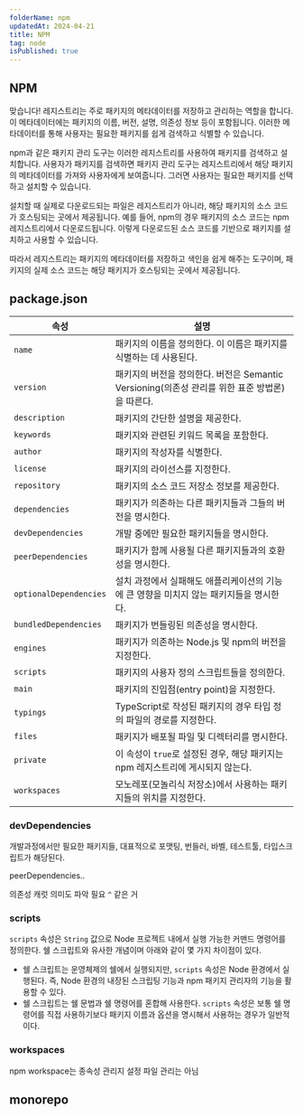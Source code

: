 ```yaml
---
folderName: npm
updatedAt: 2024-04-21
title: NPM
tag: node
isPublished: true
---
```


## NPM

맞습니다! 레지스트리는 주로 패키지의 메타데이터를 저장하고 관리하는 역할을 합니다. 이 메타데이터에는 패키지의 이름, 버전, 설명, 의존성 정보 등이 포함됩니다. 이러한 메타데이터를 통해 사용자는 필요한 패키지를 쉽게 검색하고 식별할 수 있습니다.

npm과 같은 패키지 관리 도구는 이러한 레지스트리를 사용하여 패키지를 검색하고 설치합니다. 사용자가 패키지를 검색하면 패키지 관리 도구는 레지스트리에서 해당 패키지의 메타데이터를 가져와 사용자에게 보여줍니다. 그러면 사용자는 필요한 패키지를 선택하고 설치할 수 있습니다.

설치할 때 실제로 다운로드되는 파일은 레지스트리가 아니라, 해당 패키지의 소스 코드가 호스팅되는 곳에서 제공됩니다. 예를 들어, npm의 경우 패키지의 소스 코드는 npm 레지스트리에서 다운로드됩니다. 이렇게 다운로드된 소스 코드를 기반으로 패키지를 설치하고 사용할 수 있습니다.

따라서 레지스트리는 패키지의 메타데이터를 저장하고 색인을 쉽게 해주는 도구이며, 패키지의 실제 소스 코드는 해당 패키지가 호스팅되는 곳에서 제공됩니다.

## package.json

| 속성                   | 설명                                                                                           |
| ---------------------- | ---------------------------------------------------------------------------------------------- |
| `name`                 | 패키지의 이름을 정의한다. 이 이름은 패키지를 식별하는 데 사용된다.                             |
| `version`              | 패키지의 버전을 정의한다. 버전은 Semantic Versioning(의존성 관리를 위한 표준 방법론)을 따른다. |
| `description`          | 패키지의 간단한 설명을 제공한다.                                                               |
| `keywords`             | 패키지와 관련된 키워드 목록을 포함한다.                                                        |
| `author`               | 패키지의 작성자를 식별한다.                                                                    |
| `license`              | 패키지의 라이선스를 지정한다.                                                                  |
| `repository`           | 패키지의 소스 코드 저장소 정보를 제공한다.                                                     |
| `dependencies`         | 패키지가 의존하는 다른 패키지들과 그들의 버전을 명시한다.                                      |
| `devDependencies`      | 개발 중에만 필요한 패키지들을 명시한다.                                                        |
| `peerDependencies`     | 패키지가 함께 사용될 다른 패키지들과의 호환성을 명시한다.                                      |
| `optionalDependencies` | 설치 과정에서 실패해도 애플리케이션의 기능에 큰 영향을 미치지 않는 패키지들을 명시한다.        |
| `bundledDependencies`  | 패키지가 번들링된 의존성을 명시한다.                                                           |
| `engines`              | 패키지가 의존하는 Node.js 및 npm의 버전을 지정한다.                                            |
| `scripts`              | 패키지의 사용자 정의 스크립트들을 정의한다.                                                    |
| `main`                 | 패키지의 진입점(entry point)을 지정한다.                                                       |
| `typings`              | TypeScript로 작성된 패키지의 경우 타입 정의 파일의 경로를 지정한다.                            |
| `files`                | 패키지가 배포될 파일 및 디렉터리를 명시한다.                                                   |
| `private`              | 이 속성이 `true`로 설정된 경우, 해당 패키지는 npm 레지스트리에 게시되지 않는다.                |
| `workspaces`           | 모노레포(모놀리식 저장소)에서 사용하는 패키지들의 위치를 지정한다.                             |

### devDependencies

개발과정에서만 필요한 패키지들, 대표적으로 포맷팅, 번들러, 바벨, 테스트툴, 타입스크립트가 해당된다.

peerDependencies..

의존성 캐럿 의미도 파악 필요 `^` 같은 거

### scripts

`scripts` 속성은 `String` 값으로 Node 프로젝트 내에서 실행 가능한 커맨드 명령어를 정의한다. 쉘 스크립트와 유사한 개념이며 아래와 같이 몇 가지 차이점이 있다.

- 쉘 스크립트는 운영체제의 쉘에서 실행되지만, `scripts` 속성은 Node 환경에서 실행된다. 즉, Node 환경의 내장된 스크립팅 기능과 npm 패키지 관리자의 기능을 활용할 수 있다.
- 쉘 스크립트는 쉘 문법과 쉘 명령어를 혼합해 사용한다. `scripts` 속성은 보통 쉘 명령어를 직접 사용하기보다 패키지 이름과 옵션을 명시해서 사용하는 경우가 일반적이다.

### workspaces

npm workspace는 종속성 관리지 설정 파일 관리는 아님

## monorepo
